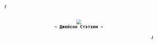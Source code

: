 <p align="left"><strong><samp>「</samp></strong></p>
  <p align="center">
    <samp>
      <br>
        <image src="https://readme-typing-svg.herokuapp.com?font=JetBrainsMono+Nerd+Font&size=14&pause=1000&color=7A95C9&center=true&width=435&lines=Секрет+успеха+прост+,+но+это+секрет">
      <br>
      <b>
         ~ Джейсон Стэтхем ~
      </b>    </samp>
  </p>
<p align="right"><strong><samp>」</samp></strong></p>
<br>
<!-- contribution snake -->
